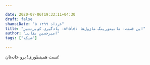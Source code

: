 ```yaml
---

date: 2020-07-06T19:33:11+04:30
draft: false
shamsiDate: "۵ خرداد ۱۳۹۹"
title: "یادگیری کوبرنتیز :whale: این قسمت: مانیتورینگ ماژول‌ها"
author: "امیرحسین بقایی"
tags: ["شبکه"]

---
```


تست همینطوری! برو خانه‌تان!